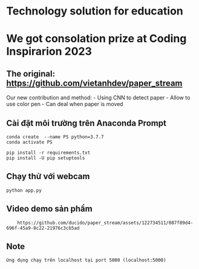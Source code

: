 # Technology solution for education
# We got consolation prize at Coding Inspirarion 2023

## The original: https://github.com/vietanhdev/paper_stream
Our new contribution and method:
    - Using CNN to detect paper
    - Allow to use color pen
    - Can deal when paper is moved


## Cài đặt môi trường trên Anaconda Prompt
```
conda create  --name PS python=3.7.7
conda activate PS

pip install -r requirements.txt
pip install -U pip setuptools
```
## Chạy thử với webcam
```
python app.py
```
## Video demo sản phẩm
        https://github.com/ducido/paper_stream/assets/122734511/087f89d4-696f-45a9-8c22-21976c3cb5ad

## Note
```
ứng dụng chạy trên localhost tại port 5000 (localhost:5000)
```
